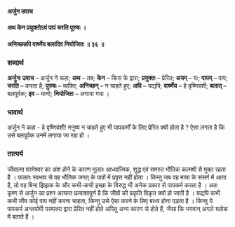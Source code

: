 #### अर्जुन उवाच
#### अथ केन प्रयुक्तोऽयं पापं चरति पूरुषः ।
#### अनिच्छन्नपि वार्ष्णेय बलादिव नियोजितः ॥ ३६ ॥

### शब्दार्थ

**अर्जुनः उवाच** – अर्जुन ने कहा; **अथ** – तब; **केन** – किस के द्वारा; **प्रयुक्तः** – प्रेरित; **अयम्** – यः; **पापम्** – पाप; **चरति** – करता है; **पुरुषः** – व्यक्ति; **अनिच्छन्** – न चाहते  हुए; **अपि** – यद्यपि; **वार्ष्णेय** – हे वृष्णिवंशी; **बलात्** – बलपूर्वक; **इव** – मानो; **नियोजितः** – लगाया गया ।

### भावार्थ

अर्जुन ने कहा - हे वृष्णिवंशी! मनुष्य न चाहते हुए भी पापकर्मों के लिए प्रेरित क्यों होता है ? ऐसा लगता है कि उसे बलपूर्वक उनमें लगाया जा रहा हो ।

### तात्पर्य

जीवात्मा परमेश्वर का अंश होने के कारण मूलतः आध्यात्मिक, शुद्ध एवं समस्त भौतिक कल्मषों से मुक्त रहता है । फलतः स्वभाव से वह भौतिक जगत् के पापों में प्रवृत्त नहीं होता । किन्तु जब वह माया के संसर्ग में आता है, तो वह बिना झिझक के और कभी-कभी इच्छा के विरुद्ध भी अनेक प्रकार से पापकर्म करता है । अतः कृष्ण से अर्जुन का प्रश्न अत्यन्त प्रत्याशापूर्ण है कि जीवों की प्रकृति विकृत क्यों हो जाती है । यद्यपि कभी कभी जीव कोई पाप नहीं करना चाहता, किन्तु उसे ऐसा करने के लिए बाध्य होना पड़ता है । किन्तु ये पापकर्म अन्तर्यामी परमात्मा द्वारा प्रेरित नहीं होते अपितु अन्य कारण से होते हैं, जैसा कि भगवान् अगले श्लोक में बताते हैं ।